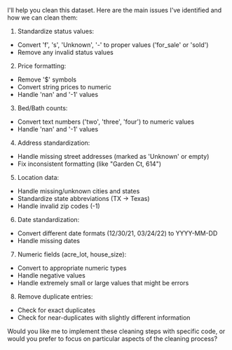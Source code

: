 I'll help you clean this dataset. Here are the main issues I've identified and how we can clean them:

1. Standardize status values:
- Convert 'f', 's', 'Unknown', '-' to proper values ('for_sale' or 'sold')
- Remove any invalid status values

2. Price formatting:
- Remove '$' symbols
- Convert string prices to numeric
- Handle 'nan' and '-1' values

3. Bed/Bath counts:
- Convert text numbers ('two', 'three', 'four') to numeric values
- Handle 'nan' and '-1' values

4. Address standardization:
- Handle missing street addresses (marked as 'Unknown' or empty)
- Fix inconsistent formatting (like "Garden Ct, 614")

5. Location data:
- Handle missing/unknown cities and states
- Standardize state abbreviations (TX → Texas)
- Handle invalid zip codes (-1)

6. Date standardization:
- Convert different date formats (12/30/21, 03/24/22) to YYYY-MM-DD
- Handle missing dates

7. Numeric fields (acre_lot, house_size):
- Convert to appropriate numeric types
- Handle negative values
- Handle extremely small or large values that might be errors

8. Remove duplicate entries:
- Check for exact duplicates
- Check for near-duplicates with slightly different information

Would you like me to implement these cleaning steps with specific code, or would you prefer to focus on particular aspects of the cleaning process?